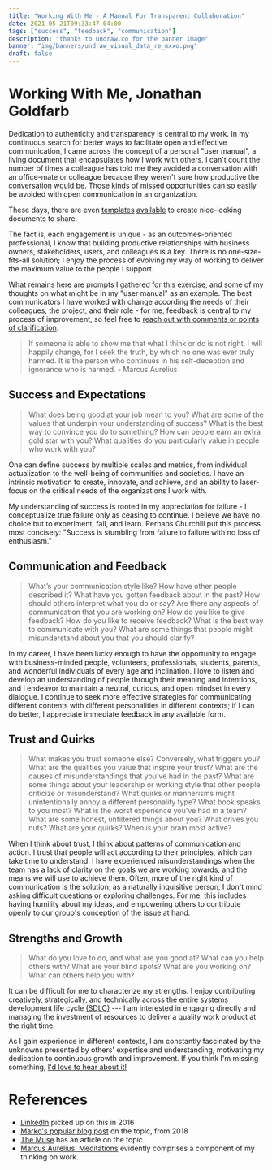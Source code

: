 ```yaml
---
title: "Working With Me - A Manual For Transparent Collaboration"
date: 2021-05-21T09:33:47-04:00
tags: ["success", "feedback", "communication"]
description: "thanks to undraw.co for the banner image"
banner: "img/banners/undraw_visual_data_re_mxxo.png"
draft: false
---
```



# Working With Me, Jonathan Goldfarb

Dedication to authenticity and transparency is central to my work.
In my continuous search for better ways to facilitate open and effective communication, I came across the concept of a personal "user manual", a living document that encapsulates how I work with others. I can't count the number of times a colleague has told me they avoided a conversation with an office-mate or colleague because they weren't sure how productive the conversation would be. Those kinds of missed opportunities can so easily be avoided with open communication in an organization.

These days, there are even [templates](https://docs.google.com/document/d/1IZwTwEpHzo4KHa5Lxgc0fOCkJqpYH59YWBkZI1K3JVo/edit) [available](https://www.manualof.me) to create nice-looking documents to share.

The fact is, each engagement is unique - as an outcomes-oriented professional, I know that building productive relationships with business owners, stakeholders, users, and colleagues is a key. There is no one-size-fits-all solution; I enjoy the process of evolving my way of working to deliver the maximum value to the people I support.

What remains here are prompts I gathered for this exercise, and some of my thoughts on what might be in my "user manual" as an example.
The best communicators I have worked with change according the needs of their colleagues, the project, and their role - for me, feedback is central to my process of improvement, so feel free to [reach out with comments or points of clarification](mailto:jgoldfar@gmail.com).

> If someone is able to show me that what I think or do is not right, I will happily change, for I seek the truth, by which no one was ever truly harmed. It is the person who continues in his self-deception and ignorance who is harmed. - Marcus Aurelius

## Success and Expectations

> What does being good at your job mean to you? What are some of the values that underpin your understanding of success? What is the best way to convince you do to something? How can people earn an extra gold star with you? What qualities do you particularly value in people who work with you?

One can define success by multiple scales and metrics, from individual actualization to the well-being of communities and societies.
I have an intrinsic motivation to create, innovate, and achieve, and an ability to laser-focus on the critical needs of the organizations I work with.

My understanding of success is rooted in my appreciation for failure - I conceptualize true failure only as ceasing to continue. I believe we have no choice but to experiment, fail, and learn.
Perhaps Churchill put this process most concisely: "Success is stumbling from failure to failure with no loss of enthusiasm."


## Communication and Feedback

> What’s your communication style like? How have other people described it? What have you gotten feedback about in the past? How should others interpret what you do or say? Are there any aspects of communication that you are working on? How do you like to give feedback? How do you like to receive feedback? What is the best way to communicate with you? What are some things that people might misunderstand about you that you should clarify?


In my career, I have been lucky enough to have the opportunity to engage with business-minded people, volunteers, professionals, students, parents, and wonderful individuals of every age and inclination.
I love to listen and develop an understanding of people through their meaning and intentions, and I endeavor to maintain a neutral, curious, and open mindset in every dialogue.
I continue to seek more effective strategies for communicating different contents with different personalities in different contexts; if I can do better, I appreciate immediate feedback in any available form.


## Trust and Quirks

> What makes you trust someone else? Conversely, what triggers you? What are the qualities you value that inspire your trust? What are the causes of misunderstandings that you’ve had in the past? What are some things about your leadership or working style that other people criticize or misunderstand? What quirks or mannerisms might unintentionally annoy a different personality type? What book speaks to you most? What is the worst experience you've had in a team? What are some honest, unfiltered things about you? What drives you nuts? What are your quirks? When is your brain most active?

When I think about trust, I think about patterns of communication and action. I trust that people will act according to their principles, which can take time to understand.
I have experienced misunderstandings when the team has a lack of clarity on the goals we are working towards, and the means we will use to achieve them.
Often, more of the right kind of communication is the solution; as a naturally inquisitive person, I don't mind asking difficult questions or exploring challenges.
For me, this includes having humility about my ideas, and empowering others to contribute openly to our group's conception of the issue at hand.


## Strengths and Growth
> What do you love to do, and what are you good at? What can you help others with?
> What are your blind spots? What are you working on? What can others help you with?

It can be difficult for me to characterize my strengths.
I enjoy contributing creatively, strategically, and technically across the entire systems development life cycle [(SDLC)](https://en.wikipedia.org/wiki/Systems_development_life_cycle) --- I am interested in engaging directly and managing the investment of resources to deliver a quality work product at the right time.

As I gain experience in different contexts, I am constantly fascinated by the
unknowns presented by others' expertise and understanding, motivating my dedication to continuous growth and improvement. If you think I'm missing something, [I'd love to hear about it!](mailto:jgoldfar@gmail.com)

# References
- [LinkedIn](https://www.linkedin.com/pulse/do-you-have-user-manual-your-team-polly-chandler/) picked up on this in 2016
- [Marko's popular blog post](https://medium.com/swlh/user-manual-to-me-92c8ce68f960) on the topic, from 2018
- [The Muse](https://www.themuse.com/advice/how-to-be-a-better-leader-manager-user-manual) has an article on the topic.
- [Marcus Aurelius' Meditations](https://www.goodreads.com/work/quotes/31010) evidently comprises a component of my thinking on work.
